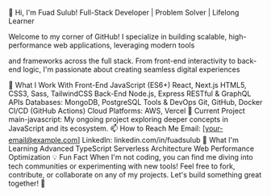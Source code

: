 👋 Hi, I'm Fuad Sulub!
Full-Stack Developer | Problem Solver | Lifelong Learner

Welcome to my corner of GitHub! I specialize in building scalable, high-performance web applications, leveraging modern tools 

and frameworks across the full stack. From front-end interactivity to back-end logic, I'm passionate about creating seamless digital experiences



🚀 What I Work With
Front-End
JavaScript (ES6+)
React, Next.js
HTML5, CSS3, Sass, TailwindCSS
Back-End
Node.js, Express
RESTful & GraphQL APIs
Databases: MongoDB, PostgreSQL
Tools & DevOps
Git, GitHub, Docker
CI/CD (GitHub Actions)
Cloud Platforms: AWS, Vercel
💼 Current Project
main-javascript:
My ongoing project exploring deeper concepts in JavaScript and its ecosystem.
📫 How to Reach Me
Email: [your-email@example.com]
LinkedIn: linkedin.com/in/fuadsulub
🌱 What I'm Learning
Advanced TypeScript
Serverless Architecture
Web Performance Optimization
💡 Fun Fact
When I'm not coding, you can find me diving into tech communities or experimenting with new tools!
Feel free to fork, contribute, or collaborate on any of my projects. Let's build something great together! 🚀
